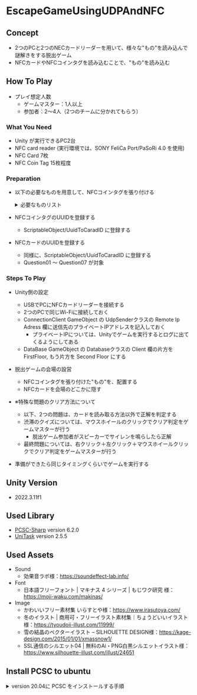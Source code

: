 # EscapeGameUsingUDPAndNFC

## Concept
- 2つのPCと2つのNECカードリーダーを用いて、様々な"もの"を読み込んで謎解きをする脱出ゲーム
- NFCカードやNFCコインタグを読み込むことで、"もの"を読み込む

## How To Play
- プレイ想定人数
  - ゲームマスター：1人以上
  - 参加者：2～4人（2つのチームに分かれてもらう）

### What You Need
- Unity が実行できるPC2台
- NFC card reader (実行環境では、SONY FeliCa Port/PaSoRi 4.0 を使用)
- NFC Card 7枚
- NFC Coin Tag 15枚程度

### Preparation
- 以下の必要なものを用意して、NFCコインタグを張り付ける
  <details>
  <summary>必要なものリスト</summary>
  
  - 雪
  - ミニカー
  - キャンドルなど火を連想させるもの
  - 矢印
  - 虫除けスプレー
  - スピーカー
  - ナッツ
  - 日本酒
  - 充電器
  - Suica
  - こけし
  - 犬の置き物

  </details>

- NFCコインタグのUUIDを登録する
  - ScriptableObject/UuidToCaradID に登録する
- NFCカードのUUIDを登録する
  - 同様に、ScriptableObject/UuidToCaradID に登録する
  - Question01 ～ Question07 が対象

### Steps To Play
- Unity側の設定
  - USBでPCにNFCカードリーダーを接続する
  - 2つのPCで同じWi-Fiに接続しておく
  - ConnectionClient GameObject の UdpSenderクラスの Remote Ip Adress 欄に送信先のプライベートIPアドレスを記入しておく
    - プライベートIPについては、Unityでゲームを実行するとログに出てくるようにしてある
  - DataBase GameObject の Databaseクラスの Client 欄の片方を FirstFloor, もう片方を Second Floor にする
- 脱出ゲームの会場の設営
  - NFCコインタグを張り付けた"もの"を、配置する
  - NFCカードを会場のどこかに隠す

- ※特殊な問題のクリア方法について
  - 以下、2つの問題は、カードを読み取る方法以外で正解を判定する
  - 渋滞のクイズについては、マウスホイールのクリックでクリア判定をゲームマスターが行う
    - 脱出ゲーム参加者がスピーカーでサイレンを鳴らしたら正解
  - 最終問題については、右クリック＋左クリック＋マウスホイールクリックでクリア判定をゲームマスターが行う

- 準備ができたら同じタイミングくらいでゲームを実行する

## Unity Version
- 2022.3.11f1

## Used Library
- [PCSC-Sharp](https://github.com/danm-de/pcsc-sharp) version 6.2.0
- [UniTask](https://github.com/Cysharp/UniTask) version 2.5.5

## Used Assets
- Sound
  - 効果音ラボ様：https://soundeffect-lab.info/
- Font
  - 日本語フリーフォント | マキナス 4 シリーズ | もじワク研究 様：https://moji-waku.com/makinas/
- Image
  - かわいいフリー素材集 いらすとや様：https://www.irasutoya.com/
  - 冬のイラスト | 商用可・フリーイラスト素材集｜ちょうどいいイラスト様：https://tyoudoii-illust.com/11999/
  - 雪の結晶のベクターイラスト – SILHOUETTE DESIGN様：https://kage-design.com/2015/01/01/xmassnow1/
  - SSL通信のシルエット04 | 無料のAi・PNG白黒シルエットイラスト様：https://www.silhouette-illust.com/illust/24651

## Install PCSC to ubuntu
<details>
<summary>version 20.04に PCSC をインストールする手順</summary>

UbuntuにPC/SC（`pcsc`）をインストールするには、以下の手順を実行する。

### 1. **パッケージリストを更新**
まず、ターミナルを開いてパッケージリストを最新にします。
```bash
sudo apt-get update
```

### 2. **PC/SC関連のパッケージをインストール**
次に、PC/SCのライブラリとデーモンをインストールします。以下のコマンドを実行してください。
```bash
sudo apt-get install libpcsclite1 pcscd pcsc-tools
```
- `libpcsclite1`: PC/SCライブラリを提供します。
- `pcscd`: PC/SCデーモンで、スマートカードリーダーと通信するために必要です。
- `pcsc-tools`: `pcsc_scan`などのツールが含まれています。

### 3. **PC/SCデーモンの動作確認**
インストール後、PC/SCデーモン（`pcscd`）が正しく動作しているか確認します。
```bash
sudo systemctl status pcscd
```
- デーモンが停止している場合は、以下のコマンドで起動します。
  ```bash
  sudo systemctl start pcscd
  ```
- 自動起動を有効にするには、以下のコマンドを実行します。
  ```bash
  sudo systemctl enable pcscd
  ```

### 4. **デバイスの確認**
デバイスが正しく認識されているか確認するには、`pcsc_scan`を実行します。
```bash
pcsc_scan
```
カードリーダーにカードを置くと、NFCカードの情報が表示されるはずです。

## Install drivers to ubuntu

### 1. **ドライバの問題**
   - **USBドライバのサポート**: UbuntuにSony PaSoRiデバイス用のUSBドライバが正しくインストールされていることを確認してください。通常、`libccid`はほとんどのスマートカードリーダーをサポートしますが、PaSoRi用の特定のドライバが不足しているか、正常に動作していない可能性があります。次のコマンドを実行して、必要なライブラリをインストールしてください。
     ```bash
     sudo apt-get install libusb-1.0-0-dev
     sudo apt-get install libccid
     ```
   - **カスタムUdevルール**: デバイスへのアクセスを適切に許可するために、カスタムのudevルールを設定する必要がある場合があります。以下のようにして、udevルールファイルを作成します。
     ```bash
     sudo nano /etc/udev/rules.d/99-pasori.rules
     ```
     次の行を追加します（`YOUR_VID`と`YOUR_PID`は、PaSoRiデバイスの実際のベンダーIDと製品IDに置き換えてください。`lsusb`コマンドで確認できます）。
     ```
     SUBSYSTEM=="usb", ATTR{idVendor}=="YOUR_VID", ATTR{idProduct}=="YOUR_PID", MODE="0666"
     ```
     その後、udevルールをリロードします。
     ```bash
     sudo udevadm control --reload-rules
     sudo udevadm trigger
     ```

### 2. **PC/SCデーモン（pcscd）の設定**
   - `pcscd`デーモンが正常に動作していることを確認します。
     ```bash
     sudo systemctl status pcscd
     ```
   - もし動作していなければ、以下のコマンドで起動します。
     ```bash
     sudo systemctl start pcscd
     ```
   - 自動起動を有効にします。
     ```bash
     sudo systemctl enable pcscd
     ```

</details>
